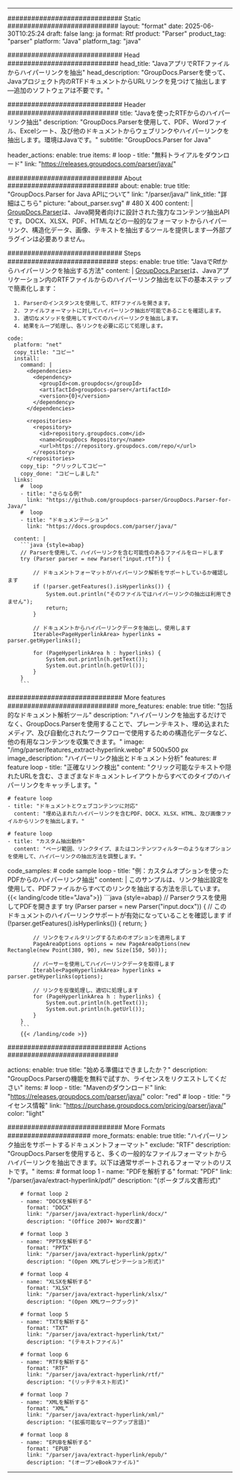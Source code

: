 


---
############################# Static ############################
layout: "format"
date:  2025-06-30T10:25:24
draft: false
lang: ja
format: Rtf
product: "Parser"
product_tag: "parser"
platform: "Java"
platform_tag: "java"

############################# Head ############################
head_title: "JavaアプリでRTFファイルからハイパーリンクを抽出"
head_description: "GroupDocs.Parserを使って、Javaプロジェクト内のRTFドキュメントからURLリンクを見つけて抽出します—追加のソフトウェアは不要です。"

############################# Header ############################
title: "Javaを使ったRTFからのハイパーリンク抽出" 
description: "GroupDocs.Parserを使用して、PDF、Wordファイル、Excelシート、及び他のドキュメントからウェブリンクやハイパーリンクを抽出します。環境はJavaです。"
subtitle: "GroupDocs.Parser for Java" 

header_actions:
  enable: true
  items:
    #  loop
    - title: "無料トライアルをダウンロード"
      link: "https://releases.groupdocs.com/parser/java/"
      
############################# About ############################
about:
    enable: true
    title: "GroupDocs.Parser for Java APIについて"
    link: "/parser/java/"
    link_title: "詳細はこちら"
    picture: "about_parser.svg" # 480 X 400
    content: |
       [GroupDocs.Parser](/parser/java/)は、Java開発者向けに設計された強力なコンテンツ抽出APIです。DOCX、XLSX、PDF、HTMLなどの一般的なフォーマットからハイパーリンク、構造化データ、画像、テキストを抽出するツールを提供します—外部プラグインは必要ありません。

############################# Steps ############################
steps:
    enable: true
    title: "JavaでRtfからハイパーリンクを抽出する方法"
    content: |
      [GroupDocs.Parser](/parser/java/)は、Javaアプリケーション内のRTFファイルからのハイパーリンク抽出を以下の基本ステップで簡素化します：
      
      1. Parserのインスタンスを使用して、RTFファイルを開きます。
      2. ファイルフォーマットに対してハイパーリンク抽出が可能であることを確認します。
      3. 適切なメソッドを使用してすべてのハイパーリンクを抽出します。
      4. 結果をループ処理し、各リンクを必要に応じて処理します。
   
    code:
      platform: "net"
      copy_title: "コピー"
      install:
        command: |
          <dependencies>
            <dependency>
              <groupId>com.groupdocs</groupId>
              <artifactId>groupdocs-parser</artifactId>
              <version>{0}</version>
            </dependency>
          </dependencies>

          <repositories>
            <repository>
              <id>repository.groupdocs.com</id>
              <name>GroupDocs Repository</name>
              <url>https://repository.groupdocs.com/repo/</url>
            </repository>
          </repositories>
        copy_tip: "クリックしてコピー"
        copy_done: "コピーしました"
      links:
        #  loop
        - title: "さらなる例"
          link: "https://github.com/groupdocs-parser/GroupDocs.Parser-for-Java/"
        #  loop
        - title: "ドキュメンテーション"
          link: "https://docs.groupdocs.com/parser/java/"
          
      content: |
        ```java {style=abap}
        // Parserを使用して、ハイパーリンクを含む可能性のあるファイルをロードします
        try (Parser parser = new Parser("input.rtf")) {

            // ドキュメントフォーマットがハイパーリンク解析をサポートしているか確認します
            if (!parser.getFeatures().isHyperlinks()) {
                System.out.println("そのファイルではハイパーリンクの抽出は利用できません");
                return;
            }

            // ドキュメントからハイパーリンクデータを抽出し、使用します
            Iterable<PageHyperlinkArea> hyperlinks = parser.getHyperlinks();

            for (PageHyperlinkArea h : hyperlinks) {
                System.out.println(h.getText());
                System.out.println(h.getUrl());
            }
        }
        ```            

############################# More features ############################
more_features:
  enable: true
  title: "包括的なドキュメント解析ツール"
  description: "ハイパーリンクを抽出するだけでなく、GroupDocs.Parserを使用することで、プレーンテキスト、埋め込まれたメディア、及び自動化されたワークフローで使用するための構造化データなど、他の有用なコンテンツを収集できます。"
  image: "/img/parser/features_extract-hyperlink.webp" # 500x500 px
  image_description: "ハイパーリンク抽出とドキュメント分析"
  features:
    # feature loop
    - title: "正確なリンク検出"
      content: "クリック可能なテキストや隠れたURLを含む、さまざまなドキュメントレイアウトからすべてのタイプのハイパーリンクをキャッチします。"

    # feature loop
    - title: "ドキュメントとウェブコンテンツに対応"
      content: "埋め込まれたハイパーリンクを含むPDF、DOCX、XLSX、HTML、及び画像ファイルからリンクを抽出します。"

    # feature loop
    - title: "カスタム抽出動作"
      content: "ページ範囲、リンクタイプ、またはコンテンツフィルターのようなオプションを使用して、ハイパーリンクの抽出方法を調整します。"
      
  code_samples:
    # code sample loop
    - title: "例：カスタムオプションを使ったPDFからのハイパーリンク抽出"
      content: |
        このサンプルは、リンク抽出設定を使用して、PDFファイルからすべてのリンクを抽出する方法を示しています。
        {{< landing/code title="Java">}}
        ```java {style=abap}
        //  Parserクラスを使用してPDFを開きます
        try (Parser parser = new Parser("input.docx"))
        {
            // このドキュメントのハイパーリンクサポートが有効になっていることを確認します
            if (!parser.getFeatures().isHyperlinks()) {
                return;
            }

            // リンクをフィルタリングするためのオプションを適用します
            PageAreaOptions options = new PageAreaOptions(new Rectangle(new Point(380, 90), new Size(150, 50)));

            // パーサーを使用してハイパーリンクデータを取得します
            Iterable<PageHyperlinkArea> hyperlinks = parser.getHyperlinks(options);

            // リンクを反復処理し、適切に処理します
            for (PageHyperlinkArea h : hyperlinks) {
                System.out.println(h.getText());
                System.out.println(h.getUrl());
            }
        }
        ```
        {{< /landing/code >}}


############################# Actions ############################

actions:
  enable: true
  title: "始める準備はできましたか？"
  description: "GroupDocs.Parserの機能を無料で試すか、ライセンスをリクエストしてください"
  items:
    #  loop
    - title: "Mavenのダウンロード"
      link: "https://releases.groupdocs.com/parser/java/"
      color: "red"
        #  loop
    - title: "ライセンス情報"
      link: "https://purchase.groupdocs.com/pricing/parser/java/"
      color: "light"


############################# More Formats #####################
more_formats:
    enable: true
    title: "ハイパーリンク抽出をサポートするドキュメントフォーマット"
    exclude: "RTF"
    description: "GroupDocs.Parserを使用すると、多くの一般的なファイルフォーマットからハイパーリンクを抽出できます。以下は通常サポートされるフォーマットのリストです。"
    items: 
        # format loop 1
        - name: "PDFを解析する"
          format: "PDF"
          link: "/parser/java/extract-hyperlink/pdf/"
          description: "(ポータブル文書形式)"
          
        # format loop 2
        - name: "DOCXを解析する"
          format: "DOCX"
          link: "/parser/java/extract-hyperlink/docx/"
          description: "(Office 2007+ Word文書)"
          
        # format loop 3
        - name: "PPTXを解析する"
          format: "PPTX"
          link: "/parser/java/extract-hyperlink/pptx/"
          description: "(Open XMLプレゼンテーション形式)"
          
        # format loop 4
        - name: "XLSXを解析する"
          format: "XLSX"
          link: "/parser/java/extract-hyperlink/xlsx/"
          description: "(Open XMLワークブック)"
          
        # format loop 5
        - name: "TXTを解析する"
          format: "TXT"
          link: "/parser/java/extract-hyperlink/txt/"
          description: "(テキストファイル)"
          
        # format loop 6
        - name: "RTFを解析する"
          format: "RTF"
          link: "/parser/java/extract-hyperlink/rtf/"
          description: "(リッチテキスト形式)"
          
        # format loop 7
        - name: "XMLを解析する"
          format: "XML"
          link: "/parser/java/extract-hyperlink/xml/"
          description: "(拡張可能なマークアップ言語)"
          
        # format loop 8
        - name: "EPUBを解析する"
          format: "EPUB"
          link: "/parser/java/extract-hyperlink/epub/"
          description: "(オープンeBookファイル)"
         
          

---